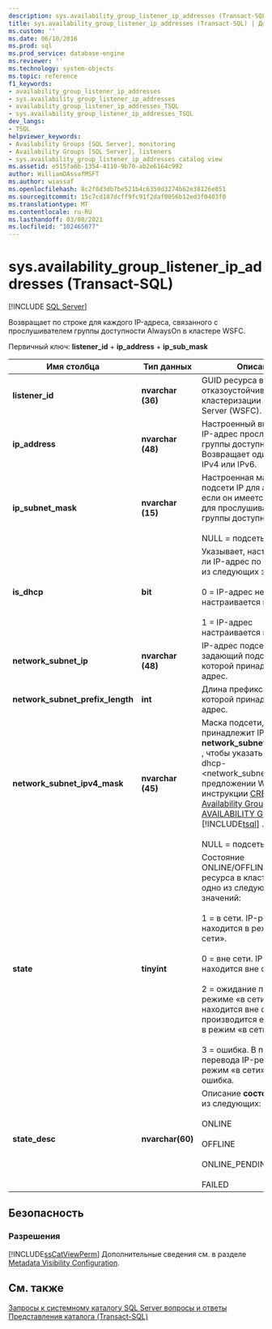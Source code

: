 ```yaml
---
description: sys.availability_group_listener_ip_addresses (Transact-SQL)
title: sys.availability_group_listener_ip_addresses (Transact-SQL) | Документация Майкрософт
ms.custom: ''
ms.date: 06/10/2016
ms.prod: sql
ms.prod_service: database-engine
ms.reviewer: ''
ms.technology: system-objects
ms.topic: reference
f1_keywords:
- availability_group_listener_ip_addresses
- sys.availability_group_listener_ip_addresses
- availability_group_listener_ip_addresses_TSQL
- sys.availability_group_listener_ip_addresses_TSQL
dev_langs:
- TSQL
helpviewer_keywords:
- Availability Groups [SQL Server], monitoring
- Availability Groups [SQL Server], listeners
- sys.availability_group_listener_ip_addresses catalog view
ms.assetid: e515fa6b-1354-4110-9b70-ab2e6164c992
author: WilliamDAssafMSFT
ms.author: wiassaf
ms.openlocfilehash: 8c2f8d3db7be521b4c6350d3274b62e38126e851
ms.sourcegitcommit: 15c7cd187dcff9fc91f2daf0056b12ed3f0403f0
ms.translationtype: MT
ms.contentlocale: ru-RU
ms.lasthandoff: 03/08/2021
ms.locfileid: "102465077"
---
```

# <a name="sysavailability_group_listener_ip_addresses-transact-sql"></a>sys.availability_group_listener_ip_addresses (Transact-SQL)
[!INCLUDE [SQL Server](../../includes/applies-to-version/sqlserver.md)]

  Возвращает по строке для каждого IP-адреса, связанного с прослушивателем группы доступности AlwaysOn в кластере WSFC.  
  
 Первичный ключ: **listener_id**  +  **ip_address**  +  **ip_sub_mask**  
  
  
|Имя столбца|Тип данных|Описание|  
|-----------------|---------------|-----------------|  
|**listener_id**|**nvarchar (36)**|GUID ресурса в отказоустойчивой кластеризации Windows Server (WSFC).|  
|**ip_address**|**nvarchar (48)**|Настроенный виртуальный IP-адрес прослушивателя группы доступности. Возвращает один адрес IPv4 или IPv6.|  
|**ip_subnet_mask**|**nvarchar (15)**|Настроенная маска подсети IP для адреса IPv4, если он имеется, заданная для прослушивателя группы доступности.<br /><br /> NULL = подсеть IPv6|  
|**is_dhcp**|**bit**|Указывает, настраивается ли IP-адрес по DHCP, одно из следующих значений:<br /><br /> 0 = IP-адрес не настраивается по DHCP.<br /><br /> 1 = IP-адрес настраивается по DHCP.|  
|**network_subnet_ip**|**nvarchar (48)**|IP-адрес подсети, задающий подсеть, к которой принадлежит IP-адрес.|  
|**network_subnet_prefix_length**|**int**|Длина префикса подсети, к которой принадлежит IP-адрес.|  
|**network_subnet_ipv4_mask**|**nvarchar (45)**|Маска подсети, к которой принадлежит IP-адрес. **network_subnet_ipv4_mask** , чтобы указать параметры dhcp-<network_subnet_option> в предложении WITH DHCP инструкции [CREATE Availability Group](../../t-sql/statements/create-availability-group-transact-sql.md) или [ALTER AVAILABILITY GROUP](../../t-sql/statements/alter-availability-group-transact-sql.md) [!INCLUDE[tsql](../../includes/tsql-md.md)] .<br /><br /> NULL = подсеть IPv6|  
|**state**|**tinyint**|Состояние ONLINE/OFFLINE IP-ресурса в кластере WSFC, одно из следующих значений:<br /><br /> 1 = в сети. IP-ресурс находится в режиме «в сети».<br /><br /> 0 = вне сети. IP-ресурс находится вне сети.<br /><br /> 2 = ожидание перехода в режиме «в сети» IP-ресурс находится вне сети, но производится его перевод в режим «в сети».<br /><br /> 3 = ошибка. В процессе перевода IP-ресурса в режим «в сети» произошла ошибка.|  
|**state_desc**|**nvarchar(60)**|Описание **состояния**, одно из следующих:<br /><br /> ONLINE<br /><br /> OFFLINE<br /><br /> ONLINE_PENDING<br /><br /> FAILED|  
  
## <a name="security"></a>Безопасность  
  
### <a name="permissions"></a>Разрешения  
 [!INCLUDE[ssCatViewPerm](../../includes/sscatviewperm-md.md)] Дополнительные сведения см. в разделе [Metadata Visibility Configuration](../../relational-databases/security/metadata-visibility-configuration.md).  
  
## <a name="see-also"></a>См. также  
 [Запросы к системному каталогу SQL Server вопросы и ответы](../../relational-databases/system-catalog-views/querying-the-sql-server-system-catalog-faq.yml)   
 [Представления каталога (Transact-SQL)](../../relational-databases/system-catalog-views/catalog-views-transact-sql.md)  
  
  
